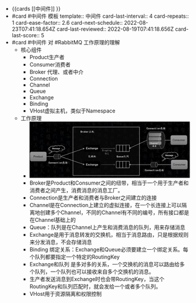 - {{cards [[中间件]] }}
- #card #中间件 模板
  template:: 中间件
  card-last-interval:: 4
  card-repeats:: 1
  card-ease-factor:: 2.6
  card-next-schedule:: 2022-08-23T07:41:18.654Z
  card-last-reviewed:: 2022-08-19T07:41:18.656Z
  card-last-score:: 5
- #card #中间件 对 #RabbitMQ 工作原理的理解
	- 核心组件
		- Product生产者
		- Consumer消费者
		- Broker 代理、或者中介
		- Connection
		- Channel
		- Queue
		- Exchange
		- Binding
		- VHost虚拟主机，类似于Namespace
	- 工作原理
		- ![image.png](../assets/image_1660894079612_0.png)
		- Broker是Product和Consumer之间的纽带，相当于一个用于生产者和消费者之间产生，消费消息的消息工厂。
		- Connection是生产者和消费者与Broker之间建立的连接
		- Channel是在Connection上建立的虚拟连接，在一个长连接上可以隔离地创建多个Channel，不同的Channel有不同的编号，所有接口都是在Channel基础上的
		- Queue：队列是在Channel上产生和消费消息的队列，用来存储消息
		- Exchange是用于消息转发的交换机，相当于消息路由，只是根据规则来分发消息，不会存储消息
		- Binding 绑定关系：Exchange和Queue必须要建立一个绑定关系。每个队列都要指定一个特定的RoutingKey
		- Exchange和队列 是多对多的关系，一个交换机的消息可以路由给多个队列，一个队列也可以接收来自多个交换机的消息。
		- 生产者发送消息到Exchange时也会带RoutingKey，当这个RoutingKey和队列匹配时，就会发给一个或者多个队列。
		- VHost用于资源隔离和权限控制